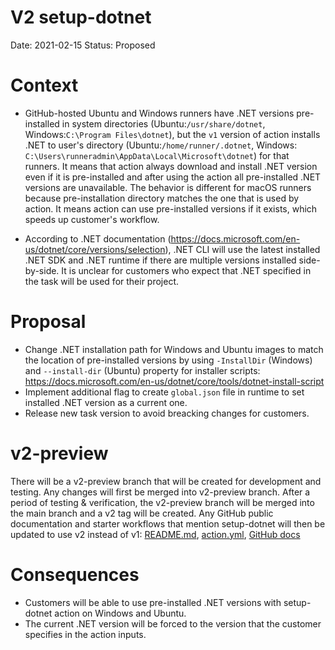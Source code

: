 # V2 setup-dotnet

Date: 2021-02-15
Status: Proposed

# Context
- GitHub-hosted Ubuntu and Windows runners have .NET versions pre-installed in system directories (Ubuntu:`/usr/share/dotnet`, Windows:`C:\Program Files\dotnet`), but the `v1` version of action installs .NET to user's directory (Ubuntu:`/home/runner/.dotnet`, Windows: `C:\Users\runneradmin\AppData\Local\Microsoft\dotnet`) for that runners. It means that action always download and install .NET version even if it is pre-installed and after using the action all pre-installed .NET versions are unavailable.
The behavior is different for macOS runners because pre-installation directory matches the one that is used by action. It means action can use pre-installed versions if it exists, which speeds up customer's workflow.

- According to .NET documentation (https://docs.microsoft.com/en-us/dotnet/core/versions/selection), .NET CLI will use the latest installed .NET SDK and .NET runtime if there are multiple versions installed side-by-side.
It is unclear for customers who expect that .NET specified in the task will be used for their project.

# Proposal
- Change .NET installation path for Windows and Ubuntu images to match the location of pre-installed versions by using `-InstallDir` (Windows) and `--install-dir` (Ubuntu) property for installer scripts:
https://docs.microsoft.com/en-us/dotnet/core/tools/dotnet-install-script
- Implement additional flag to create `global.json` file in runtime to set installed .NET version as a current one.
- Release new task version to avoid breacking changes for customers.

# v2-preview
There will be a v2-preview branch that will be created for development and testing. Any changes will first be merged into v2-preview branch. After a period of testing & verification, the v2-preview branch will be merged into the main branch and a v2 tag will be created. Any GitHub public documentation and starter workflows that mention setup-dotnet will then be updated to use v2 instead of v1: [README.md](https://github.com/actions/setup-dotnet/blob/main/README.md
), [action.yml](https://github.com/actions/setup-dotnet/blob/main/action.yml), [GitHub docs](https://docs.github.com/en/actions/guides/building-and-testing-net#using-a-specific-net-version)

# Consequences
- Customers will be able to use pre-installed .NET versions with setup-dotnet action on Windows and Ubuntu.
- The current .NET version will be forced to the version that the customer specifies in the action inputs.